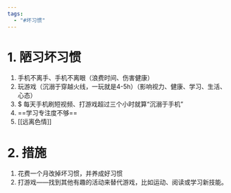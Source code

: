 ```yaml
---
tags:
  - "#坏习惯"
---
```

# 1. 陋习坏习惯 
 1. 手机不离手、手机不离眼（浪费时间、伤害健康）
 2. 玩游戏（沉溺于穿越火线，一玩就是4-5h）（影响视力、健康、学习、生活、心态）
 3. $ 每天手机刷短视频、打游戏超过三个小时就算“沉溺于手机”
 4. ==学习专注度不够==
 5. [[远离色情]]
# 2. 措施
1. 花费一个月改掉坏习惯，并养成好习惯
2. 打游戏——找到其他有趣的活动来替代游戏，比如运动、阅读或学习新技能。